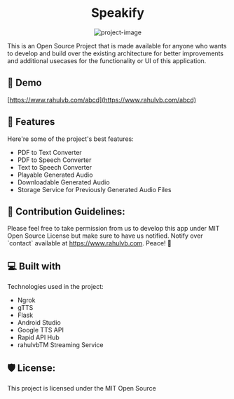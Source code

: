 <h1 align="center" id="title">Speakify</h1>

<p align="center"><img src="https://socialify.git.ci/r-vb/minor-project-1/image?description=1&amp;font=Source%20Code%20Pro&amp;language=1&amp;name=1&amp;owner=1&amp;pattern=Floating%20Cogs&amp;theme=Auto" alt="project-image"></p>

<p id="description">This is an Open Source Project that is made available for anyone who wants to develop and build over the existing architecture for better improvements and additional usecases for the functionality or UI of this application.</p>

<h2>🚀 Demo</h2>

[https://www.rahulvb.com/abcd](https://www.rahulvb.com/abcd)

<h2>🧐 Features</h2>

Here're some of the project's best features:

*   PDF to Text Converter
*   PDF to Speech Converter
*   Text to Speech Converter
*   Playable Generated Audio
*   Downloadable Generated Audio
*   Storage Service for Previously Generated Audio Files

<h2>🍰 Contribution Guidelines:</h2>

Please feel free to take permission from us to develop this app under MIT Open Source License but make sure to have us notified. Notify over \`contact\` available at https://www.rahulvb.com. Peace! 🙌

  
  
<h2>💻 Built with</h2>

Technologies used in the project:

*   Ngrok
*   gTTS
*   Flask
*   Android Studio
*   Google TTS API
*   Rapid API Hub
*   rahulvbTM Streaming Service

<h2>🛡️ License:</h2>

This project is licensed under the MIT Open Source
